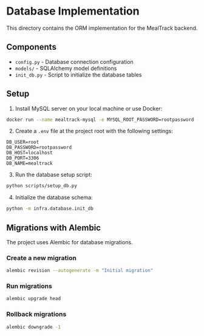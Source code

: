 # Database Implementation

This directory contains the ORM implementation for the MealTrack backend.

## Components

- `config.py` - Database connection configuration
- `models/` - SQLAlchemy model definitions
- `init_db.py` - Script to initialize the database tables

## Setup

1. Install MySQL server on your local machine or use Docker:

```bash
docker run --name mealtrack-mysql -e MYSQL_ROOT_PASSWORD=rootpassword -e MYSQL_DATABASE=mealtrack -p 3306:3306 -d mysql:8.0
```

2. Create a `.env` file at the project root with the following settings:

```
DB_USER=root
DB_PASSWORD=rootpassword
DB_HOST=localhost
DB_PORT=3306
DB_NAME=mealtrack
```

3. Run the database setup script:

```bash
python scripts/setup_db.py
```

4. Initialize the database schema:

```bash
python -m infra.database.init_db
```

## Migrations with Alembic

The project uses Alembic for database migrations.

### Create a new migration

```bash
alembic revision --autogenerate -m "Initial migration"
```

### Run migrations

```bash
alembic upgrade head
```

### Rollback migrations

```bash
alembic downgrade -1
``` 